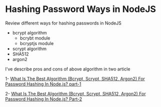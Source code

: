 # Hashing Password Ways in NodeJS

Review different ways for hashing passwords in NodeJS

- bcrypt algorithm
    - bcrybt module
    - bcryptjs module
- scrypt algorithm
- SHA512
- argon2


I've describe pros and cons of above algorithm in two article

1- [What Is The Best Algorithm (Bcrypt, Scrypt, SHA512, Argon2) For Password Hashing In Node.js? part-1](https://myas92.medium.com/what-is-the-best-algorithm-bcrypt-scrypt-sha512-argon2-for-password-hashing-in-node-js-1-1e7e9e409f36)

2- [What Is The Best Algorithm (Bcrypt, Scrypt, SHA512, Argon2) For Password Hashing In Node.js? Part-2](https://myas92.medium.com/what-is-the-best-algorithm-bcrypt-scrypt-sha512-argon2-for-password-hashing-in-node-js-2-918b3e49e0b3)